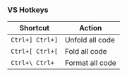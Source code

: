 ### VS Hotkeys


| **Shortcut**         | **Action**            |
|----------------------|----------------------|
| `Ctrl+] Ctrl+]`     | Unfold all code      |
| `Ctrl+[ Ctrl+[`     | Fold all code        |
| `Ctrl+\ Ctrl+`      | Format all code      |
